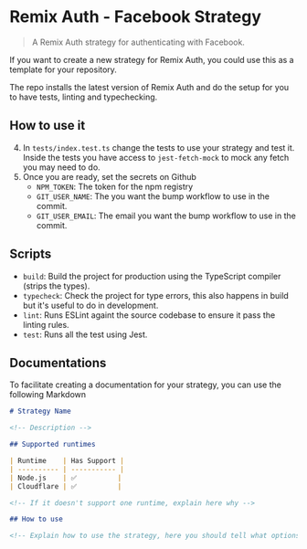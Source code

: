 # Remix Auth - Facebook Strategy

> A Remix Auth strategy for authenticating with Facebook.

If you want to create a new strategy for Remix Auth, you could use this as a template for your repository.

The repo installs the latest version of Remix Auth and do the setup for you to have tests, linting and typechecking.

## How to use it

4. In `tests/index.test.ts` change the tests to use your strategy and test it. Inside the tests you have access to `jest-fetch-mock` to mock any fetch you may need to do.
5. Once you are ready, set the secrets on Github
   - `NPM_TOKEN`: The token for the npm registry
   - `GIT_USER_NAME`: The you want the bump workflow to use in the commit.
   - `GIT_USER_EMAIL`: The email you want the bump workflow to use in the commit.

## Scripts

- `build`: Build the project for production using the TypeScript compiler (strips the types).
- `typecheck`: Check the project for type errors, this also happens in build but it's useful to do in development.
- `lint`: Runs ESLint againt the source codebase to ensure it pass the linting rules.
- `test`: Runs all the test using Jest.

## Documentations

To facilitate creating a documentation for your strategy, you can use the following Markdown

```markdown
# Strategy Name

<!-- Description -->

## Supported runtimes

| Runtime    | Has Support |
| ---------- | ----------- |
| Node.js    | ✅          |
| Cloudflare | ✅          |

<!-- If it doesn't support one runtime, explain here why -->

## How to use

<!-- Explain how to use the strategy, here you should tell what options it expects from the developer when instantiating the strategy -->
```
